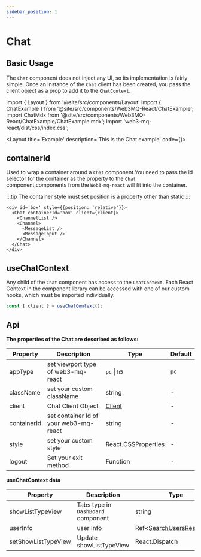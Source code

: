 ```yaml
---
sidebar_position: 1
---
```


# Chat

## Basic Usage

The `Chat` component does not inject any UI, so its implementation is fairly simple. Once an instance of the `Chat` client has been created, you pass the client object as a prop to add it to the `ChatContext`.

import { Layout } from '@site/src/components/Layout'
import { ChatExample } from '@site/src/components/Web3MQ-React/ChatExample';
import ChatMdx from '@site/src/components/Web3MQ-React/ChatExample/ChatExample.mdx';
import 'web3-mq-react/dist/css/index.css';

<Layout
title='Example'
description='This is the Chat example'
code={<ChatMdx />}>
<ChatExample />
</Layout>

## containerId

Used to wrap a container around a `Chat` component.You need to pass the id selector for the container as the property to the `Chat` component,components from the `Web3-mq-react` will fit into the container.

:::tip
  The container style must set position is a property other than static
:::

```tsx
<div id='box' style={{position: 'relative'}}>
  <Chat containerId='box' client={client}>
    <ChannelList />
    <Channel>
      <MessageList />
      <MessageInput />
    </Channel>
  </Chat>
</div>
```

## useChatContext

Any child of the `Chat` component has access to the `ChatContext`. Each React Context in the component library can be accessed with one of our custom hooks, which must be imported individually.

```ts
const { client } = useChatContext();
```

## Api

**The properties of the Chat are described as follows:**

| Property    | Description                            | Type                                      | Default |
| ----------- | -------------------------------------- | ----------------------------------------- | ------- |
| appType     | set viewport type of web3-mq-react     | `pc` \| `h5`                              |  `pc`   |
| className   | set your custom className              | string                                    |   -     |
| client      | Chat Client Object                     | [Client](/docs/Web3MQ-SDK/JS-SDK/client/) |   -     |
| containerId | set container Id of your web3-mq-react | string                                    |   -     |
| style       | set your custom style                  | React.CSSProperties                       |   -     |
| logout      | Set your exit method                   | Function                                  |   -     |

**useChatContext data**

| Property             | Description                                      | Type                                      | Default |
| -------------------- | ------------------------------------------------ | ----------------------------------------- | ------- |
| showListTypeView     | Tabs type in `DashBoard` component               | string                                    | 'room'  |
| userInfo             | user Info   | Ref<[SearchUsersResponse](/docs/Web3MQ-SDK/JS-SDK/types/#searchusersresponse)> |  -      |
| setShowListTypeView  | Update showListTypeView                          | React.Dispatch                            |  -      |

